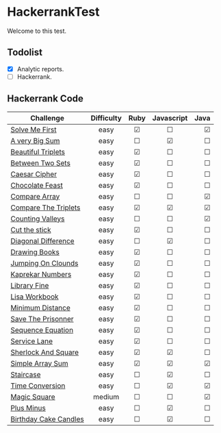# HackerrankTest
 Welcome to this test.

## Todolist

- [x] Analytic reports.
- [ ] Hackerrank.

## Hackerrank Code

| Challenge                                                                                       | Difficulty    |          Ruby         |       Javascript      |          Java         |
| ----------------------------------------------------------------------------------------------- |:-------------:|:---------------------:|:---------------------:|----------------------:|
| [Solve Me First](https://www.hackerrank.com/challenges/solve-me-first/problem)                  |    easy       |        &#9745;        |        &#9744;        |       &#9745;         |
| [A very Big Sum](https://www.hackerrank.com/challenges/a-very-big-sum/problem)                  |    easy       |        &#9744;        |        &#9745;        |       &#9744;         |
| [Beautiful Triplets](https://www.hackerrank.com/challenges/solve-me-first/problem)              |    easy       |        &#9745;        |        &#9744;        |       &#9744;         |
| [Between Two Sets](https://www.hackerrank.com/challenges/solve-me-first/problem)                |    easy       |        &#9745;        |        &#9744;        |       &#9744;         |
| [Caesar Cipher](https://www.hackerrank.com/challenges/solve-me-first/problem)                   |    easy       |        &#9745;        |        &#9744;        |       &#9744;         |
| [Chocolate Feast](https://www.hackerrank.com/challenges/solve-me-first/problem)                 |    easy       |        &#9745;        |        &#9744;        |       &#9744;         |
| [Compare Array](https://www.hackerrank.com/challenges/solve-me-first/problem)                   |    easy       |        &#9744;        |        &#9744;        |       &#9745;         |
| [Compare The Triplets](https://www.hackerrank.com/challenges/compare-the-triplets/problem)      |    easy       |        &#9745;        |        &#9745;        |       &#9745;         |
| [Counting Valleys](https://www.hackerrank.com/challenges/solve-me-first/problem)                |    easy       |        &#9744;        |        &#9744;        |       &#9745;         |
| [Cut the stick](https://www.hackerrank.com/challenges/solve-me-first/problem)                   |    easy       |        &#9745;        |        &#9744;        |       &#9744;         |
| [Diagonal Difference](https://www.hackerrank.com/challenges/diagonal-difference/problem)        |    easy       |        &#9744;        |        &#9745;        |       &#9744;         |
| [Drawing Books](https://www.hackerrank.com/challenges/solve-me-first/problem)                   |    easy       |        &#9745;        |        &#9744;        |       &#9744;         |
| [Jumping On Clounds](https://www.hackerrank.com/challenges/solve-me-first/problem)              |    easy       |        &#9745;        |        &#9744;        |       &#9744;         |
| [Kaprekar Numbers](https://www.hackerrank.com/challenges/solve-me-first/problem)                |    easy       |        &#9745;        |        &#9744;        |       &#9744;         |
| [Library Fine](https://www.hackerrank.com/challenges/solve-me-first/problem)                    |    easy       |        &#9745;        |        &#9744;        |       &#9744;         |
| [Lisa Workbook](https://www.hackerrank.com/challenges/solve-me-first/problem)                   |    easy       |        &#9745;        |        &#9744;        |       &#9744;         |
| [Minimum Distance](https://www.hackerrank.com/challenges/solve-me-first/problem)                |    easy       |        &#9745;        |        &#9744;        |       &#9744;         |
| [Save The Prisonner](https://www.hackerrank.com/challenges/solve-me-first/problem)              |    easy       |        &#9745;        |        &#9744;        |       &#9744;         |
| [Sequence Equation](https://www.hackerrank.com/challenges/solve-me-first/problem)               |    easy       |        &#9745;        |        &#9744;        |       &#9744;         |
| [Service Lane](https://www.hackerrank.com/challenges/solve-me-first/problem)                    |    easy       |        &#9745;        |        &#9744;        |       &#9744;         |
| [Sherlock And Square](https://www.hackerrank.com/challenges/solve-me-first/problem)             |    easy       |        &#9745;        |        &#9745;        |       &#9744;         |
| [Simple Array Sum](https://www.hackerrank.com/challenges/simple-array-sum/problem)              |    easy       |        &#9745;        |        &#9745;        |       &#9745;         |
| [Staircase](https://www.hackerrank.com/challenges/staircase/problem)                            |    easy       |        &#9744;        |        &#9745;        |       &#9744;         |
| [Time Conversion](https://www.hackerrank.com/challenges/staircase/problem)                      |    easy       |        &#9744;        |        &#9745;        |       &#9745;         |
| [Magic Square](https://www.hackerrank.com/challenges/staircase/problem)                         |    medium     |        &#9744;        |        &#9744;        |       &#9745;         |
| [Plus Minus](https://www.hackerrank.com/challenges/plus-minus/problem)                          |    easy       |        &#9744;        |        &#9745;        |       &#9744;         |
| [Birthday Cake Candles](https://www.hackerrank.com/challenges/birthday-cake-candles/problem)    |    easy       |        &#9744;        |        &#9745;        |       &#9744;         |

